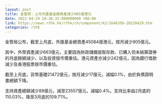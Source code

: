```yaml
---
layout: post
title: 金管局：上月外匯基金總資產減少905億港元
date: 2022-04-29 18:36:33.000000000 +08:00
link: https://news.rthk.hk/rthk/ch/component/k2/1646358-20220429.htm
categories: rthk
---
```


金管局公布，截至上月底，外匯基金總資產45084億港元，按月減少905億元。

其中，外幣資產減少663億元，主要因為財政儲備提取存款、已購入但未結算證券的月底餘額減少，以及投資按市價重估。港元資產亦減少242億元，因為銀行借款減少及香港股票按市價重估。

截至上月底，貨幣基礎21472億元，按月減少17億元，減幅0.1%，由於負債證明書總額下降。

支持資產總額減少88億元，減至23557億元，減幅0.4%。支持比率由2月底的110.03%，降至3月底的109.71%。
